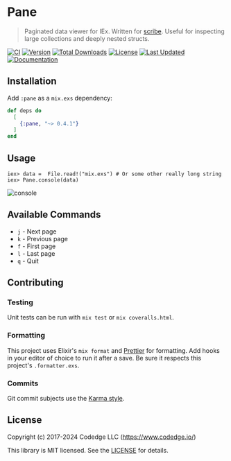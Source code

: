 # Pane

> Paginated data viewer for IEx. Written for [scribe](https://github.com/codedge-llc/scribe).
> Useful for inspecting large collections and deeply nested structs.

[![CI](https://github.com/codedge-llc/pane/actions/workflows/ci.yml/badge.svg)](https://github.com/codedge-llc/pane/actions/workflows/ci.yml)
[![Version](https://img.shields.io/hexpm/v/pane.svg)](https://hex.pm/packages/pane)
[![Total Downloads](https://img.shields.io/hexpm/dt/pane.svg)](https://hex.pm/packages/pane)
[![License](https://img.shields.io/hexpm/l/pane.svg)](https://github.com/codedge-llc/pane/blob/master/LICENSE)
[![Last Updated](https://img.shields.io/github/last-commit/codedge-llc/pane.svg)](https://github.com/codedge-llc/pane/commits/master)
[![Documentation](https://img.shields.io/badge/documentation-gray)](https://hexdocs.pm/pane/)

## Installation

Add `:pane` as a `mix.exs` dependency:

```elixir
def deps do
  [
    {:pane, "~> 0.4.1"}
  ]
end
```

## Usage

    iex> data =  File.read!("mix.exs") # Or some other really long string
    iex> Pane.console(data)

![console](https://raw.githubusercontent.com/codedge-llc/pane/master/docs/console.png)

## Available Commands

- `j` - Next page
- `k` - Previous page
- `f` - First page
- `l` - Last page
- `q` - Quit

## Contributing

### Testing

Unit tests can be run with `mix test` or `mix coveralls.html`.

### Formatting

This project uses Elixir's `mix format` and [Prettier](https://prettier.io) for formatting.
Add hooks in your editor of choice to run it after a save. Be sure it respects this project's
`.formatter.exs`.

### Commits

Git commit subjects use the [Karma style](http://karma-runner.github.io/5.0/dev/git-commit-msg.html).

## License

Copyright (c) 2017-2024 Codedge LLC (https://www.codedge.io/)

This library is MIT licensed. See the [LICENSE](https://github.com/codedge-llc/pane/blob/master/LICENSE) for details.
